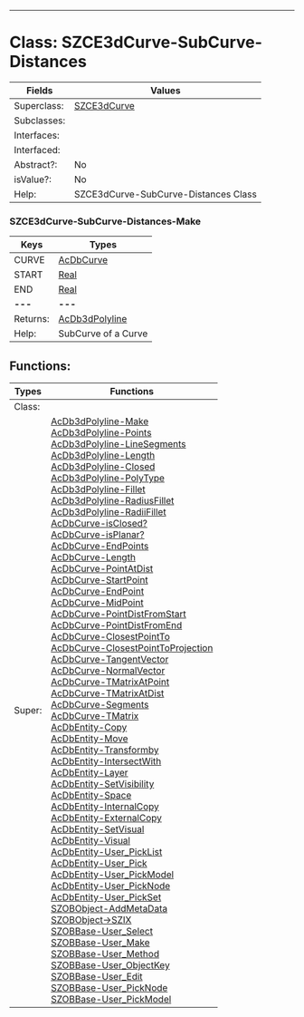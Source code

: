 ---------

# Class:	SZCE3dCurve-SubCurve-Distances

| Fields | Values |
| --------- | --------- |
| Superclass: | [SZCE3dCurve](SZCE3dCurve.html) |
| Subclasses: |  |
| Interfaces: |  |
| Interfaced: |  |
| Abstract?: | No |
| isValue?: | No |
| Help: | SZCE3dCurve-SubCurve-Distances Class |

### SZCE3dCurve-SubCurve-Distances-Make

| Keys | Types |
| --------- | --------- |
| CURVE | [AcDbCurve](AcDbCurve.html) |
| START | [Real](Real.html) |
| END | [Real](Real.html) |
| **---** | **---** |
| Returns: | [AcDb3dPolyline](AcDb3dPolyline.html) |
| Help: | SubCurve of a Curve |


## Functions:

| Types | Functions |
| --------- | --------- |
| Class: |  |
| Super: | [AcDb3dPolyline-Make](AcDb3dPolyline.html) <br> [AcDb3dPolyline-Points](AcDb3dPolyline.html) <br> [AcDb3dPolyline-LineSegments](AcDb3dPolyline.html) <br> [AcDb3dPolyline-Length](AcDb3dPolyline.html) <br> [AcDb3dPolyline-Closed](AcDb3dPolyline.html) <br> [AcDb3dPolyline-PolyType](AcDb3dPolyline.html) <br> [AcDb3dPolyline-Fillet](AcDb3dPolyline.html) <br> [AcDb3dPolyline-RadiusFillet](AcDb3dPolyline.html) <br> [AcDb3dPolyline-RadiiFillet](AcDb3dPolyline.html) <br> [AcDbCurve-isClosed?](AcDbCurve.html) <br> [AcDbCurve-isPlanar?](AcDbCurve.html) <br> [AcDbCurve-EndPoints](AcDbCurve.html) <br> [AcDbCurve-Length](AcDbCurve.html) <br> [AcDbCurve-PointAtDist](AcDbCurve.html) <br> [AcDbCurve-StartPoint](AcDbCurve.html) <br> [AcDbCurve-EndPoint](AcDbCurve.html) <br> [AcDbCurve-MidPoint](AcDbCurve.html) <br> [AcDbCurve-PointDistFromStart](AcDbCurve.html) <br> [AcDbCurve-PointDistFromEnd](AcDbCurve.html) <br> [AcDbCurve-ClosestPointTo](AcDbCurve.html) <br> [AcDbCurve-ClosestPointToProjection](AcDbCurve.html) <br> [AcDbCurve-TangentVector](AcDbCurve.html) <br> [AcDbCurve-NormalVector](AcDbCurve.html) <br> [AcDbCurve-TMatrixAtPoint](AcDbCurve.html) <br> [AcDbCurve-TMatrixAtDist](AcDbCurve.html) <br> [AcDbCurve-Segments](AcDbCurve.html) <br> [AcDbCurve-TMatrix](AcDbCurve.html) <br> [AcDbEntity-Copy](AcDbEntity.html) <br> [AcDbEntity-Move](AcDbEntity.html) <br> [AcDbEntity-Transformby](AcDbEntity.html) <br> [AcDbEntity-IntersectWith](AcDbEntity.html) <br> [AcDbEntity-Layer](AcDbEntity.html) <br> [AcDbEntity-SetVisibility](AcDbEntity.html) <br> [AcDbEntity-Space](AcDbEntity.html) <br> [AcDbEntity-InternalCopy](AcDbEntity.html) <br> [AcDbEntity-ExternalCopy](AcDbEntity.html) <br> [AcDbEntity-SetVisual](AcDbEntity.html) <br> [AcDbEntity-Visual](AcDbEntity.html) <br> [AcDbEntity-User_PickList](AcDbEntity.html) <br> [AcDbEntity-User_Pick](AcDbEntity.html) <br> [AcDbEntity-User_PickModel](AcDbEntity.html) <br> [AcDbEntity-User_PickNode](AcDbEntity.html) <br> [AcDbEntity-User_PickSet](AcDbEntity.html) <br> [SZOBObject-AddMetaData](SZOBObject.html) <br> [SZOBObject->SZIX](SZOBObject.html) <br> [SZOBBase-User_Select](SZOBBase.html) <br> [SZOBBase-User_Make](SZOBBase.html) <br> [SZOBBase-User_Method](SZOBBase.html) <br> [SZOBBase-User_ObjectKey](SZOBBase.html) <br> [SZOBBase-User_Edit](SZOBBase.html) <br> [SZOBBase-User_PickNode](SZOBBase.html) <br> [SZOBBase-User_PickModel](SZOBBase.html) |


